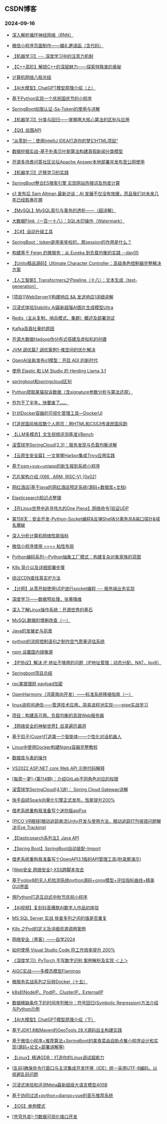 ## CSDN博客 
### 2024-09-16

+ [深入解析循环神经网络（RNN）](https://blog.csdn.net/weixin_36755535/article/details/142215487)

+ [微信小程序页面制作——婚礼邀请函（含代码）](https://blog.csdn.net/hh867308122/article/details/142209417)

+ [【机器学习】--- 深度学习中的注意力机制](https://blog.csdn.net/2301_80863610/article/details/142217839)

+ [【C++高阶】解锁C++的深层魅力——探索特殊类的奥秘](https://blog.csdn.net/EterNity_TiMe_/article/details/142053454)

+ [计算机网络八股总结](https://blog.csdn.net/Petrichorzncu/article/details/142221690)

+ [【AI大模型】ChatGPT模型原理介绍（上）](https://blog.csdn.net/2301_76820214/article/details/142188835)

+ [基于Python实现一个庆祝国庆节的小程序](https://blog.csdn.net/laochao2020/article/details/142234785)

+ [SpringBoot权限认证-Sa-Token的使用与详解](https://blog.csdn.net/weixin_41793160/article/details/142236580)

+ [【机器学习】分类与回归——掌握两大核心算法的区别与应用](https://blog.csdn.net/qq_61654952/article/details/142210938)

+ [【Qt】绘图API](https://blog.csdn.net/dab112/article/details/141688490)

+ [“从零到一：使用IntelliJ IDEA打造你的梦幻HTML项目“](https://blog.csdn.net/weixin_73295475/article/details/142255408)

+ [数据挖掘实战-基于朴素贝叶斯算法构建真假新闻分类模型](https://blog.csdn.net/m0_64336780/article/details/138599375)

+ [开源多场景问答社区论坛Apache Answer本地部署并发布至公网使用](https://blog.csdn.net/qyj19920704/article/details/142186372)

+ [【机器学习】迁移学习的实践](https://blog.csdn.net/qq_44214428/article/details/142106275)

+ [SpringBoot整合ES搜索引擎 实现网站热搜词及热度计算](https://blog.csdn.net/lilinhai548/article/details/142268241)

+ [o1 发布后 Sam Altman 最新访谈：AI 发展不仅没有放缓，而且我们对未来几年已经胜券在握](https://blog.csdn.net/dQCFKyQDXYm3F8rB0/article/details/142259933)

+ [【MySQL】MySQL索引与事务的透析——（超详解）](https://blog.csdn.net/GGBond778/article/details/142281916)

+ [大数据Flink（一百一十八）：SQL水印操作（Watermark）](https://blog.csdn.net/xiaoweite1/article/details/142243241)

+ [【C#】自动升级工具](https://blog.csdn.net/youcheng_ge/article/details/142263150)

+ [SpringBoot：token是用来鉴权的，那session的作用是什么？](https://blog.csdn.net/A79800/article/details/142257355)

+ [构建基于 Feign 的微服务：从 Eureka 到负载均衡的实践 --day05](https://blog.csdn.net/m0_67187271/article/details/142280177)

+ [【Unity精品源码】Ultimate Character Controller：高级角色控制器完整解决方案](https://blog.csdn.net/UnityBoy/article/details/142260741)

+ [【人工智能】Transformers之Pipeline（十八）：文本生成（text-generation）](https://blog.csdn.net/weixin_48007632/article/details/142214070)

+ [[项目][WebServer][构建响应 && 发送响应]详细讲解](https://blog.csdn.net/qq_37281656/article/details/142207334)

+ [沉浸式体验Stability AI最新超强AI图片生成模型Ultra](https://blog.csdn.net/m0_66628975/article/details/142281785)

+ [Redis（主从复制、哨兵模式、集群）概述及部署测试](https://blog.csdn.net/pangdongqiqi/article/details/142167849)

+ [Kafka高吞吐量的原因](https://blog.csdn.net/maligebazi/article/details/142205733)

+ [开源大数据Hadoop伪分布式搭建及虚拟机的创建](https://blog.csdn.net/Morpheus_Luen/article/details/142219056)

+ [JVM 调优篇7 调优案例1-堆空间的优化解决](https://blog.csdn.net/u011066470/article/details/142265939)

+ [OpenAI全新发布o1模型：开启 AGI 的新时代](https://blog.csdn.net/youcans/article/details/142207678)

+ [使用 Elastic 和 LM Studio 的 Herding Llama 3.1](https://blog.csdn.net/UbuntuTouch/article/details/142204808)

+ [springboot和springcloud区别](https://blog.csdn.net/wangzheno2/article/details/142258858)

+ [Python爬取某猫投诉数据（含signature参数分析与算法还原）](https://blog.csdn.net/qiulin_wu/article/details/142212542)

+ [外包干了半年，快要废了。。。](https://blog.csdn.net/YJT1002/article/details/142209977)

+ [针对Docker容器的可视化管理工具—DockerUI](https://blog.csdn.net/m0_68662723/article/details/142202303)

+ [打造民国风格炫酷个人网页：用HTML和CSS3传递民国风韵](https://blog.csdn.net/m0_61118741/article/details/142258883)

+ [【LLM多模态】文生视频评测基准VBench](https://blog.csdn.net/qq_35812205/article/details/142267679)

+ [滚雪球学SpringCloud[2.3]：服务发现与负载均衡详解](https://blog.csdn.net/weixin_43970743/article/details/141143639)

+ [【云原生安全篇】一文掌握Harbor集成Trivy应用实践](https://blog.csdn.net/u013522701/article/details/142255573)

+ [基于ssm+vue+uniapp的新生报到系统小程序](https://blog.csdn.net/shmp54/article/details/142223067)

+ [芯片架构介绍 (X86 , ARM, RISC-V) [0x02]](https://blog.csdn.net/qq_46817570/article/details/142264014)

+ [网红酒店|基于java的网红酒店预定系统(源码+数据库+文档)](https://blog.csdn.net/weixin_45630258/article/details/142247706)

+ [Elasticsearch知识点整理](https://blog.csdn.net/Chen_leilei/article/details/142250529)

+ [【在Linux世界中追寻伟大的One Piece】网络命令|验证UDP](https://blog.csdn.net/weixin_74809706/article/details/142287829)

+ [第158天：安全开发-Python-Socket编程&反弹Shell&分离免杀&端口探针&域名爆破](https://blog.csdn.net/weixin_71529930/article/details/142245195)

+ [深入分析计算机网络性能指标](https://blog.csdn.net/2202_75623950/article/details/140798342)

+ [微信小程序使用 ==== 粘性布局](https://blog.csdn.net/qq_63358859/article/details/142263481)

+ [Python编码系列—Python抽象工厂模式：构建复杂对象家族的蓝图](https://blog.csdn.net/u013889591/article/details/142255646)

+ [K8s 简介以及详细部署步骤](https://blog.csdn.net/TYM121380/article/details/142267976)

+ [绕过CDN查找真实IP方法](https://blog.csdn.net/m0_74885516/article/details/142267050)

+ [【计网】从零开始使用UDP进行socket编程 --- 服务端业务实现](https://blog.csdn.net/JLX_1/article/details/142260732)

+ [深度学习——数据预处理，张量降维](https://blog.csdn.net/2301_79815102/article/details/142260324)

+ [深入了解Linux操作系统：开源世界的基石](https://blog.csdn.net/weixin_37647148/article/details/142253997)

+ [MySQL数据的增删改查（一）](https://blog.csdn.net/2301_76161469/article/details/142063668)

+ [Java的发展史与前景](https://blog.csdn.net/2303_79015671/article/details/142266428)

+ [python的流程控制语句之制作空气质量评估系统](https://blog.csdn.net/2301_77628600/article/details/142260192)

+ [npm 设置国内镜像源](https://blog.csdn.net/u011518709/article/details/142203940)

+ [【IP协议】解决 IP 地址不够用的问题（IP地址管理：动态分配、NAT、Ipv6）](https://blog.csdn.net/Yeeear/article/details/142280618)

+ [Springboot项目总结](https://blog.csdn.net/2301_80454352/article/details/142214534)

+ [rpc某银理财 payload加密](https://blog.csdn.net/weixin_58115330/article/details/142290414)

+ [OpenHarmony（鸿蒙南向开发）——标准系统移植指南（一）](https://blog.csdn.net/u012165769/article/details/142257016)

+ [linux进程间通信——管道技术应用，简易进程池实现——pipe实战学习](https://blog.csdn.net/strive_mianyang/article/details/142183711)

+ [项目：构建高可用、负载均衡的高效Web服务器](https://blog.csdn.net/hotslow/article/details/141902788)

+ [【网络安全的神秘世界】目录遍历漏洞](https://blog.csdn.net/weixin_54750312/article/details/142251575)

+ [基于扣子(Coze)打造第一个智能体——个性化对话机器人](https://blog.csdn.net/epitomizelu/article/details/142218363)

+ [Linux中使用Docker构建Nginx容器完整教程](https://blog.csdn.net/jxjdhdnd/article/details/142211168)

+ [数据库与表的操作](https://blog.csdn.net/myhhhhhhhh/article/details/142213863)

+ [VS2022 ASP.NET core Web API 示例代码解释](https://blog.csdn.net/Sanking_M/article/details/142291364)

+ [[每周一更]-(第114期)：介绍GitLab不同角色对应的权限](https://blog.csdn.net/hmx224_2014/article/details/142253988)

+ [滚雪球学SpringCloud[4.1讲]： Spring Cloud Gateway详解](https://blog.csdn.net/weixin_43970743/article/details/141143708)

+ [快手自研Spark向量化引擎正式发布，性能提升200%](https://blog.csdn.net/kuaishoutech/article/details/142261739)

+ [借老系统重构我准备写个迷你版apiFox](https://blog.csdn.net/felix_alone2012/article/details/142288952)

+ [[PICO VR眼镜]眼动追踪串流Unity开发与使用方法，眼动追踪打包报错问题解决(Eye Tracking)](https://blog.csdn.net/Bartender_VA11/article/details/142262224)

+ [【Elasticsearch系列五】Java API](https://blog.csdn.net/qyj19920704/article/details/142288808)

+ [【Spring Boot】SpringBoot自动装配-Import](https://blog.csdn.net/smile_sundays/article/details/141496035)

+ [借老系统重构我准备写个OpenAPI3.1版的API管理工具(附录屏演示)](https://blog.csdn.net/felix_alone2012/article/details/142288952)

+ [[Web安全 网络安全]-XSS跨脚本攻击](https://blog.csdn.net/liu17234050/article/details/142170801)

+ [基于yolov8的无人机检测系统python源码+onnx模型+评估指标曲线+精美GUI界面](https://blog.csdn.net/FL1623863129/article/details/142298346)

+ [用Python打造互动式中秋节庆祝小程序](https://blog.csdn.net/jacksoon/article/details/142291051)

+ [【AI视频】复刻抖音爆款AI数字人作品初体验](https://blog.csdn.net/2201_75539691/article/details/142181030)

+ [MS SQL Server 实战 排查多列之间的值是否重复](https://blog.csdn.net/michaelline/article/details/142172030)

+ [K8s 之Pod的定义及详细资源调用案例](https://blog.csdn.net/TYM121380/article/details/142268098)

+ [网络安全（黑客）——自学2024](https://blog.csdn.net/2401_84466325/article/details/142203721)

+ [如何使用 Visual Studio Code 将工作效率提升 200%](https://blog.csdn.net/qq_40254606/article/details/142283808)

+ [《深度学习》PyTorch 手写数字识别 案例解析及实现 ＜上＞](https://blog.csdn.net/qq_64603703/article/details/142220221)

+ [AIGC实战——多模态模型Flamingo](https://blog.csdn.net/LOVEmy134611/article/details/142290102)

+ [微服务实战系列之玩转Docker（十五）](https://blog.csdn.net/splendid_java/article/details/142298367)

+ [k8s的NodeIP、PodIP、ClusterIP、ExternalIP](https://blog.csdn.net/qq_16170703/article/details/142300654)

+ [数据稀缺条件下的时间序列微分：符号回归(Symbolic Regression)方法介绍与Python示例](https://blog.csdn.net/m0_46510245/article/details/142298765)

+ [【AI大模型】ChatGPT模型原理介绍（下）](https://blog.csdn.net/2301_76820214/article/details/142299553)

+ [基于JDK1.8和Maven的GeoTools 28.X源码自主构建实践](https://blog.csdn.net/yelangkingwuzuhu/article/details/142298259)

+ [基于微信小程序+推荐算法+SpringBoot的美食菜品自助点餐小程序设计和实现(源码+论文+部署讲解等)](https://blog.csdn.net/weixin_39709134/article/details/142280798)

+ [【Linux】精通GDB：打造你的Linux调试超能力](https://blog.csdn.net/weixin_50776420/article/details/142187783)

+ [[乱码]确保命令行窗口与主流集成开发环境（IDE）统一采用UTF-8编码，以规避乱码问题](https://blog.csdn.net/2301_79450966/article/details/142284839)

+ [沉浸式体验和评测Meta最新超级大语言模型405B](https://blog.csdn.net/m0_66628975/article/details/142289513)

+ [基于协同过滤+python+django+vue的音乐推荐系统](https://blog.csdn.net/2301_78335941/article/details/142288170)

+ [【iOS】单例模式](https://blog.csdn.net/2301_80095702/article/details/142287315)

+ [[苍穹外卖]-11数据可视化接口开发](https://blog.csdn.net/CSDN20221005/article/details/142256827)

